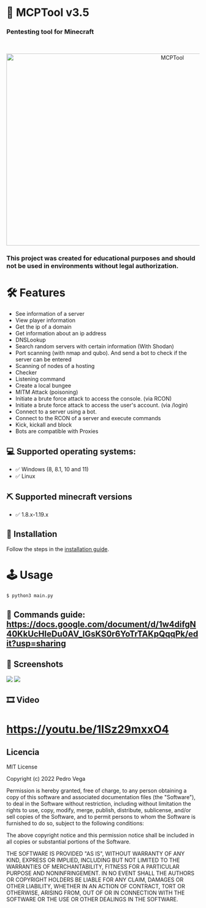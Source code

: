 # 🧨  MCPTool v3.5

<h3> Pentesting tool for Minecraft </h3>
<br />
<p align="center">
<img src="https://i.imgur.com/GqkwN7v.png" title="MCPTool" width="850" height="500">
</p>

### This project was created for educational purposes and should not be used in environments without legal authorization.

# 🛠 Features

* See information of a server
* View player information
* Get the ip of a domain
* Get information about an ip address
* DNSLookup
* Search random servers with certain information (With Shodan)
* Port scanning (with nmap and qubo). And send a bot to check if the server can be entered
* Scanning of nodes of a hosting
* Checker
* Listening command
* Create a local bungee
* MITM Attack (poisoning)
* Initiate a brute force attack to access the console. (via RCON)
* Initiate a brute force attack to access the user's account. (via /login)
* Connect to a server using a bot.
* Connect to the RCON of a server and execute commands
* Kick, kickall and block
* Bots are compatible with Proxies

## 💻 Supported operating systems:

* ✅ Windows (8, 8.1, 10 and 11)
* ✅ Linux

## ⛏️ Supported minecraft versions

* ✅ 1.8.x-1.19.x

## 🔧 Installation 

Follow the steps in the [installation guide](https://github.com/wrrulos/MCPTool/blob/main/tutorial/how_to_install.md).

# 🕹 Usage

```bash
$ python3 main.py
```

## 📝 Commands guide: https://docs.google.com/document/d/1w4difgN40KkUcHIeDu0AV_IGsKS0r6YoTrTAKpQqqPk/edit?usp=sharing

## 📸 Screenshots

<img src="https://imgur.com/SzciCYF.png">
<img src="https://imgur.com/X2puYi9.png">

## 🎞 Video 
# https://youtu.be/1ISz29mxxO4

## Licencia 

MIT License

Copyright (c) 2022 Pedro Vega

Permission is hereby granted, free of charge, to any person obtaining a copy
of this software and associated documentation files (the "Software"), to deal
in the Software without restriction, including without limitation the rights
to use, copy, modify, merge, publish, distribute, sublicense, and/or sell
copies of the Software, and to permit persons to whom the Software is
furnished to do so, subject to the following conditions:

The above copyright notice and this permission notice shall be included in all
copies or substantial portions of the Software.

THE SOFTWARE IS PROVIDED "AS IS", WITHOUT WARRANTY OF ANY KIND, EXPRESS OR
IMPLIED, INCLUDING BUT NOT LIMITED TO THE WARRANTIES OF MERCHANTABILITY,
FITNESS FOR A PARTICULAR PURPOSE AND NONINFRINGEMENT. IN NO EVENT SHALL THE
AUTHORS OR COPYRIGHT HOLDERS BE LIABLE FOR ANY CLAIM, DAMAGES OR OTHER
LIABILITY, WHETHER IN AN ACTION OF CONTRACT, TORT OR OTHERWISE, ARISING FROM,
OUT OF OR IN CONNECTION WITH THE SOFTWARE OR THE USE OR OTHER DEALINGS IN THE
SOFTWARE.

 

